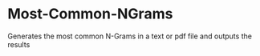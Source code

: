 # Most-Common-NGrams
Generates the most common N-Grams in a text or pdf file and outputs the results
